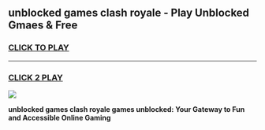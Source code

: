 
## unblocked games clash royale - Play Unblocked Gmaes & Free
<h3>
<a href="https://premium.freeplayer.one?title=unblocked_games_clash_royale&ref=20F">CLICK TO PLAY</a></h3>
<hr>

<h3>
<a href="https://premium.freeplayer.one?title=unblocked_games_clash_royale&ref=20F">CLICK 2 PLAY</a>
  
</h3>

<a href="https://premium.freeplayer.one?title=unblocked_games_clash_royale&ref=20F/"><img src="https://clearcache.store/games.png"></a>


**unblocked games clash royale games unblocked: Your Gateway to Fun and Accessible Online Gaming**
